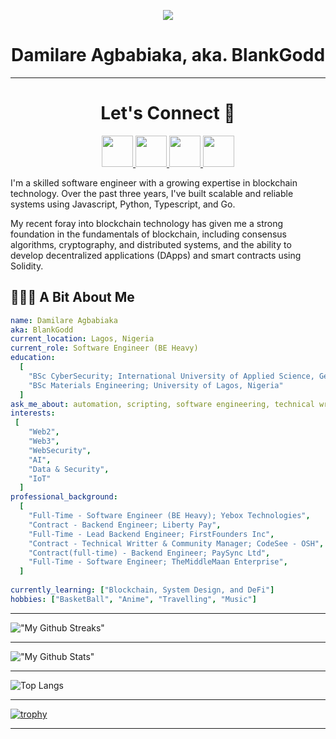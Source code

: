 <!-- <p align="center">
  <img src="https://capsule-render.vercel.app/api?type=waving&color=gradient&text=Hi there 👋&height=100&section=header"/>
</p> -->

<p align="center">
  <img src= "https://media.giphy.com/media/rYADN3ydd6zLtwCv7q/giphy.gif">
</p>
<!-- https://media.giphy.com/media/rYADN3ydd6zLtwCv7q/giphy.gif -->
<!-- https://media.giphy.com/media/kic65zXQK8Ej84ZZQK/giphy.gif -->

<h1 align="center">
Damilare Agbabiaka, aka. BlankGodd
</h1>

***
<h1 align="center">
  Let's Connect 🤝
</h1>

<p align="center">
<a href="https://www.linkedin.com/in/damilare-agbabiaka/">
  <img height="50" src="https://user-images.githubusercontent.com/46517096/166973395-19676cd8-f8ec-4abf-83ff-da8243505b82.png"/>
</a>
<a href="https://dev.to/blankgodd">
  <img height="50" src="https://user-images.githubusercontent.com/46517096/166974096-7aeecad4-483e-4c85-983f-f4b37b3f794e.png"/>
</a>
<a href="https://twitter.com/agba_dr3">
  <img height="50" src="https://user-images.githubusercontent.com/46517096/166974271-91dfa250-d70b-4cb9-8707-f1bda1b708c3.png"/>
</a>
<a href="https://agba-d.vercel.app">
  <img height="50" src="https://user-images.githubusercontent.com/46517096/166972883-f5f1d88c-0246-4374-88ac-ded0f2cf0699.png"/>
</a>
</p>

I'm a skilled software engineer with a growing expertise in blockchain technology. Over the past three years, I've built scalable and reliable systems using Javascript, Python, Typescript, and Go.

My recent foray into blockchain technology has given me a strong foundation in the fundamentals of blockchain, including consensus algorithms, cryptography, and distributed systems, and the ability to develop decentralized applications (DApps) and smart contracts using Solidity.


<h2> 👨🏻‍💻 A Bit About Me </h2>

```yaml
name: Damilare Agbabiaka
aka: BlankGodd
current_location: Lagos, Nigeria
current_role: Software Engineer (BE Heavy)
education:
  [
    "BSc CyberSecurity; International University of Applied Science, Germany"
    "BSc Materials Engineering; University of Lagos, Nigeria"
  ]
ask_me_about: automation, scripting, software engineering, technical writing, Web3
interests: 
 [
    "Web2",
    "Web3",
    "WebSecurity",
    "AI",
    "Data & Security",
    "IoT"
  ]
professional_background:
  [
    "Full-Time - Software Engineer (BE Heavy); Yebox Technologies",
    "Contract - Backend Engineer; Liberty Pay",
    "Full-Time - Lead Backend Engineer; FirstFounders Inc",
    "Contract - Technical Writter & Community Manager; CodeSee - OSH",
    "Contract(full-time) - Backend Engineer; PaySync Ltd",
    "Full-Time - Software Engineer; TheMiddleMaan Enterprise",
  ]
  
currently_learning: ["Blockchain, System Design, and DeFi"]
hobbies: ["BasketBall", "Anime", "Travelling", "Music"]
```

***
!["My Github Streaks"](https://github-readme-streak-stats.herokuapp.com?user=AgbaD&theme=darcula&hide_border=true&background=FFFFFF00 "My Github Streaks")

***
!["My Github Stats"](https://github-readme-stats.vercel.app/api?username=AgbaD&show_icons=true&count_private=true&theme=darcula&hide_border=true&hide=issues,contribs&bg_color=00000000 "My Github Stats")

***

![Top Langs](https://github-readme-stats.vercel.app/api/top-langs/?username=AgbaD&layout=compact&theme=darcula&langs_count=3&hide_border=true&bg_color=00000000 "My Top Languages")

***
[![trophy](https://github-profile-trophy.vercel.app/?username=AgbaD&theme=onedark&margin-w=15&margin-h=15)](https://www.buymeacoffee.com/pantani)
***
